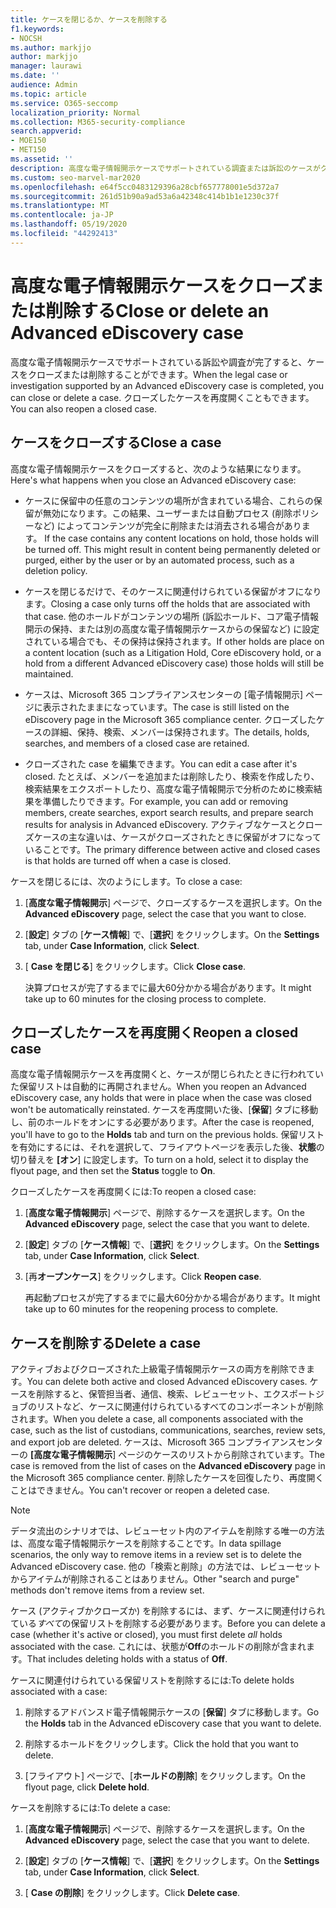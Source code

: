 ```yaml
---
title: ケースを閉じるか、ケースを削除する
f1.keywords:
- NOCSH
ms.author: markjjo
author: markjjo
manager: laurawi
ms.date: ''
audience: Admin
ms.topic: article
ms.service: O365-seccomp
localization_priority: Normal
ms.collection: M365-security-compliance
search.appverid:
- MOE150
- MET150
ms.assetid: ''
description: 高度な電子情報開示ケースでサポートされている調査または訴訟のケースがクローズまたは削除されたときに行われる処理について説明します。
ms.custom: seo-marvel-mar2020
ms.openlocfilehash: e64f5cc0483129396a28cbf657778001e5d372a7
ms.sourcegitcommit: 261d51b90a9ad53a6a42348c414b1b1e1230c37f
ms.translationtype: MT
ms.contentlocale: ja-JP
ms.lasthandoff: 05/19/2020
ms.locfileid: "44292413"
---
```

# <a name="close-or-delete-an-advanced-ediscovery-case"></a><span data-ttu-id="b1c18-103">高度な電子情報開示ケースをクローズまたは削除する</span><span class="sxs-lookup"><span data-stu-id="b1c18-103">Close or delete an Advanced eDiscovery case</span></span>

<span data-ttu-id="b1c18-104">高度な電子情報開示ケースでサポートされている訴訟や調査が完了すると、ケースをクローズまたは削除することができます。</span><span class="sxs-lookup"><span data-stu-id="b1c18-104">When the legal case or investigation supported by an Advanced eDiscovery case is completed, you can close or delete a case.</span></span> <span data-ttu-id="b1c18-105">クローズしたケースを再度開くこともできます。</span><span class="sxs-lookup"><span data-stu-id="b1c18-105">You can also reopen a closed case.</span></span>

## <a name="close-a-case"></a><span data-ttu-id="b1c18-106">ケースをクローズする</span><span class="sxs-lookup"><span data-stu-id="b1c18-106">Close a case</span></span>

<span data-ttu-id="b1c18-107">高度な電子情報開示ケースをクローズすると、次のような結果になります。</span><span class="sxs-lookup"><span data-stu-id="b1c18-107">Here's what happens when you close an Advanced eDiscovery case:</span></span>

- <span data-ttu-id="b1c18-p102">ケースに保留中の任意のコンテンツの場所が含まれている場合、これらの保留が無効になります。この結果、ユーザーまたは自動プロセス (削除ポリシーなど) によってコンテンツが完全に削除または消去される場合があります。  </span><span class="sxs-lookup"><span data-stu-id="b1c18-p102">If the case contains any content locations on hold, those holds will be turned off. This might result in content being permanently deleted or purged, either by the user or by an automated process, such as a deletion policy.</span></span>

- <span data-ttu-id="b1c18-110">ケースを閉じるだけで、そのケースに関連付けられている保留がオフになります。</span><span class="sxs-lookup"><span data-stu-id="b1c18-110">Closing a case only turns off the holds that are associated with that case.</span></span> <span data-ttu-id="b1c18-111">他のホールドがコンテンツの場所 (訴訟ホールド、コア電子情報開示の保持、または別の高度な電子情報開示ケースからの保留など) に設定されている場合でも、その保持は保持されます。</span><span class="sxs-lookup"><span data-stu-id="b1c18-111">If other holds are place on a content location (such as a Litigation Hold, Core eDiscovery hold, or a hold from a different Advanced eDiscovery case) those holds will still be maintained.</span></span>

- <span data-ttu-id="b1c18-112">ケースは、Microsoft 365 コンプライアンスセンターの [電子情報開示] ページに表示されたままになっています。</span><span class="sxs-lookup"><span data-stu-id="b1c18-112">The case is still listed on the eDiscovery page in the Microsoft 365 compliance center.</span></span> <span data-ttu-id="b1c18-113">クローズしたケースの詳細、保持、検索、メンバーは保持されます。</span><span class="sxs-lookup"><span data-stu-id="b1c18-113">The details, holds, searches, and members of a closed case are retained.</span></span>

- <span data-ttu-id="b1c18-114">クローズされた case を編集できます。</span><span class="sxs-lookup"><span data-stu-id="b1c18-114">You can edit a case after it's closed.</span></span> <span data-ttu-id="b1c18-115">たとえば、メンバーを追加または削除したり、検索を作成したり、検索結果をエクスポートしたり、高度な電子情報開示で分析のために検索結果を準備したりできます。</span><span class="sxs-lookup"><span data-stu-id="b1c18-115">For example, you can add or removing members, create searches, export search results, and prepare search results for analysis in Advanced eDiscovery.</span></span> <span data-ttu-id="b1c18-116">アクティブなケースとクローズケースの主な違いは、ケースがクローズされたときに保留がオフになっていることです。</span><span class="sxs-lookup"><span data-stu-id="b1c18-116">The primary difference between active and closed cases is that holds are turned off when a case is closed.</span></span>

<span data-ttu-id="b1c18-117">ケースを閉じるには、次のようにします。</span><span class="sxs-lookup"><span data-stu-id="b1c18-117">To close a case:</span></span>

1. <span data-ttu-id="b1c18-118">[**高度な電子情報開示**] ページで、クローズするケースを選択します。</span><span class="sxs-lookup"><span data-stu-id="b1c18-118">On the **Advanced eDiscovery** page, select the case that you want to close.</span></span>

2. <span data-ttu-id="b1c18-119">[**設定**] タブの [**ケース情報**] で、[**選択**] をクリックします。</span><span class="sxs-lookup"><span data-stu-id="b1c18-119">On the **Settings** tab, under **Case Information**, click **Select**.</span></span>

3. <span data-ttu-id="b1c18-120">[ **Case を閉じる**] をクリックします。</span><span class="sxs-lookup"><span data-stu-id="b1c18-120">Click **Close case**.</span></span>

   <span data-ttu-id="b1c18-121">決算プロセスが完了するまでに最大60分かかる場合があります。</span><span class="sxs-lookup"><span data-stu-id="b1c18-121">It might take up to 60 minutes for the closing process to complete.</span></span>

## <a name="reopen-a-closed-case"></a><span data-ttu-id="b1c18-122">クローズしたケースを再度開く</span><span class="sxs-lookup"><span data-stu-id="b1c18-122">Reopen a closed case</span></span>

<span data-ttu-id="b1c18-123">高度な電子情報開示ケースを再度開くと、ケースが閉じられたときに行われていた保留リストは自動的に再開されません。</span><span class="sxs-lookup"><span data-stu-id="b1c18-123">When you reopen an Advanced eDiscovery case, any holds that were in place when the case was closed won't be automatically reinstated.</span></span> <span data-ttu-id="b1c18-124">ケースを再度開いた後、[**保留**] タブに移動し、前のホールドをオンにする必要があります。</span><span class="sxs-lookup"><span data-stu-id="b1c18-124">After the case is reopened, you'll have to go to the **Holds** tab and turn on the previous holds.</span></span> <span data-ttu-id="b1c18-125">保留リストを有効にするには、それを選択して、フライアウトページを表示した後、**状態**の切り替えを **[オン**] に設定します。</span><span class="sxs-lookup"><span data-stu-id="b1c18-125">To turn on a hold, select it to display the flyout page, and then set the **Status** toggle to **On**.</span></span>

<span data-ttu-id="b1c18-126">クローズしたケースを再度開くには:</span><span class="sxs-lookup"><span data-stu-id="b1c18-126">To reopen a closed case:</span></span>

1. <span data-ttu-id="b1c18-127">[**高度な電子情報開示**] ページで、削除するケースを選択します。</span><span class="sxs-lookup"><span data-stu-id="b1c18-127">On the **Advanced eDiscovery** page, select the case that you want to delete.</span></span>

2. <span data-ttu-id="b1c18-128">[**設定**] タブの [**ケース情報**] で、[**選択**] をクリックします。</span><span class="sxs-lookup"><span data-stu-id="b1c18-128">On the **Settings** tab, under **Case Information**, click **Select**.</span></span>

3. <span data-ttu-id="b1c18-129">[再**オープンケース**] をクリックします。</span><span class="sxs-lookup"><span data-stu-id="b1c18-129">Click **Reopen case**.</span></span>

   <span data-ttu-id="b1c18-130">再起動プロセスが完了するまでに最大60分かかる場合があります。</span><span class="sxs-lookup"><span data-stu-id="b1c18-130">It might take up to 60 minutes for the reopening process to complete.</span></span>

## <a name="delete-a-case"></a><span data-ttu-id="b1c18-131">ケースを削除する</span><span class="sxs-lookup"><span data-stu-id="b1c18-131">Delete a case</span></span>

<span data-ttu-id="b1c18-132">アクティブおよびクローズされた上級電子情報開示ケースの両方を削除できます。</span><span class="sxs-lookup"><span data-stu-id="b1c18-132">You can delete both active and closed Advanced eDiscovery cases.</span></span> <span data-ttu-id="b1c18-133">ケースを削除すると、保管担当者、通信、検索、レビューセット、エクスポートジョブのリストなど、ケースに関連付けられているすべてのコンポーネントが削除されます。</span><span class="sxs-lookup"><span data-stu-id="b1c18-133">When you delete a case, all components associated with the case, such as the list of custodians, communications, searches, review sets, and export job are deleted.</span></span> <span data-ttu-id="b1c18-134">ケースは、Microsoft 365 コンプライアンスセンターの **[高度な電子情報開示**] ページのケースのリストから削除されています。</span><span class="sxs-lookup"><span data-stu-id="b1c18-134">The case is removed from the list of cases on the **Advanced eDiscovery** page in the Microsoft 365 compliance center.</span></span> <span data-ttu-id="b1c18-135">削除したケースを回復したり、再度開くことはできません。</span><span class="sxs-lookup"><span data-stu-id="b1c18-135">You can't recover or reopen a deleted case.</span></span>

> [!NOTE]
> <span data-ttu-id="b1c18-136">データ流出のシナリオでは、レビューセット内のアイテムを削除する唯一の方法は、高度な電子情報開示ケースを削除することです。</span><span class="sxs-lookup"><span data-stu-id="b1c18-136">In data spillage scenarios, the only way to remove items in a review set is to delete the Advanced eDiscovery case.</span></span> <span data-ttu-id="b1c18-137">他の「検索と削除」の方法では、レビューセットからアイテムが削除されることはありません。</span><span class="sxs-lookup"><span data-stu-id="b1c18-137">Other "search and purge" methods don't remove items from a review set.</span></span>

<span data-ttu-id="b1c18-138">ケース (アクティブかクローズか) を削除するには、まず、ケースに関連付けられている*すべて*の保留リストを削除する必要があります。</span><span class="sxs-lookup"><span data-stu-id="b1c18-138">Before you can delete a case (whether it's active or closed), you must first delete *all* holds associated with the case.</span></span> <span data-ttu-id="b1c18-139">これには、状態が**Off**のホールドの削除が含まれます。</span><span class="sxs-lookup"><span data-stu-id="b1c18-139">That includes deleting holds with a status of **Off**.</span></span>

<span data-ttu-id="b1c18-140">ケースに関連付けられている保留リストを削除するには:</span><span class="sxs-lookup"><span data-stu-id="b1c18-140">To delete holds associated with a case:</span></span>

1. <span data-ttu-id="b1c18-141">削除するアドバンスド電子情報開示ケースの [**保留**] タブに移動します。</span><span class="sxs-lookup"><span data-stu-id="b1c18-141">Go the **Holds** tab in the Advanced eDiscovery case that you want to delete.</span></span>

2. <span data-ttu-id="b1c18-142">削除するホールドをクリックします。</span><span class="sxs-lookup"><span data-stu-id="b1c18-142">Click the hold that you want to delete.</span></span>

3. <span data-ttu-id="b1c18-143">[フライアウト] ページで、[**ホールドの削除**] をクリックします。</span><span class="sxs-lookup"><span data-stu-id="b1c18-143">On the flyout page, click **Delete hold**.</span></span>

<span data-ttu-id="b1c18-144">ケースを削除するには:</span><span class="sxs-lookup"><span data-stu-id="b1c18-144">To delete a case:</span></span>

1. <span data-ttu-id="b1c18-145">[**高度な電子情報開示**] ページで、削除するケースを選択します。</span><span class="sxs-lookup"><span data-stu-id="b1c18-145">On the **Advanced eDiscovery** page, select the case that you want to delete.</span></span>

2. <span data-ttu-id="b1c18-146">[**設定**] タブの [**ケース情報**] で、[**選択**] をクリックします。</span><span class="sxs-lookup"><span data-stu-id="b1c18-146">On the **Settings** tab, under **Case Information**, click **Select**.</span></span>

3. <span data-ttu-id="b1c18-147">[ **Case の削除**] をクリックします。</span><span class="sxs-lookup"><span data-stu-id="b1c18-147">Click **Delete case**.</span></span>

